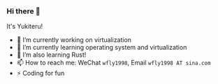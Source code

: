 ### Hi there 👋

It's Yukiteru!

- 🔭 I’m currently working on virtualization
- 🌱 I’m currently learning operating system and virtualization
- 🦀 I’m also learning Rust!
- 📫 How to reach me: WeChat `wfly1998`, Email `wfly1998 AT sina.com`
- ⚡ Coding for fun
